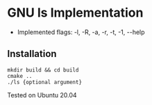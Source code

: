 #  GNU ls Implementation


* Implemented flags:  -l, -R, -a, -r, -t, -1, --help


## Installation
```
mkdir build && cd build
cmake ..
./ls {optional argument}
```
Tested on Ubuntu 20.04
